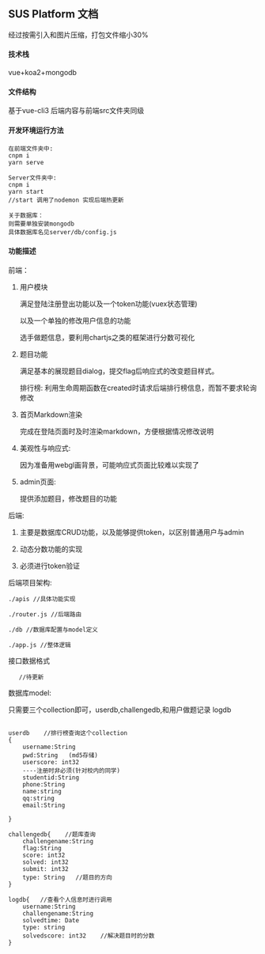 ## SUS Platform 文档

经过按需引入和图片压缩，打包文件缩小30%

#### 技术栈

vue+koa2+mongodb

#### 文件结构

基于vue-cli3 后端内容与前端src文件夹同级

#### 开发环境运行方法

```
在前端文件夹中:
cnpm i
yarn serve

Server文件夹中:
cnpm i
yarn start      
//start 调用了nodemon 实现后端热更新

关于数据库：
则需要单独安装mongodb
具体数据库名见server/db/config.js
```

#### 功能描述

前端：

1. 用户模块

   满足登陆注册登出功能以及一个token功能(vuex状态管理)

   以及一个单独的修改用户信息的功能

   选手做题信息，要利用chartjs之类的框架进行分数可视化

2. 题目功能

   满足基本的展现题目dialog，提交flag后响应式的改变题目样式。

   排行榜: 利用生命周期函数在created时请求后端排行榜信息，而暂不要求轮询修改

3. 首页Markdown渲染

   完成在登陆页面时及时渲染markdown，方便根据情况修改说明

4. 美观性与响应式:

   因为准备用webgl画背景，可能响应式页面比较难以实现了

5. admin页面:

   提供添加题目，修改题目的功能

后端:

1. 主要是数据库CRUD功能，以及能够提供token，以区别普通用户与admin

2. 动态分数功能的实现

3. 必须进行token验证

后端项目架构:

```
./apis //具体功能实现

./router.js //后端路由

./db //数据库配置与model定义

./app.js //整体逻辑
```







接口数据格式

```
   //待更新
```

数据库model:

只需要三个collection即可，userdb,challengedb,和用户做题记录 logdb

```

userdb    //排行榜查询这个collection
{
    username:String
    pwd:String   (md5存储)     
    userscore: int32
    ----注册时非必须(针对校内的同学)
    studentid:String
    phone:String
    name:string
    qq:string
    email:String

}

challengedb{    //题库查询
    challengename:String
    flag:String
    score: int32
    solved: int32
    submit: int32    
    type: String   //题目的方向
}

logdb{   //查看个人信息时进行调用
    username:String
    challengename:String
    solvedtime: Date
    type: string
    solvedscore: int32    //解决题目时的分数    
}
```
